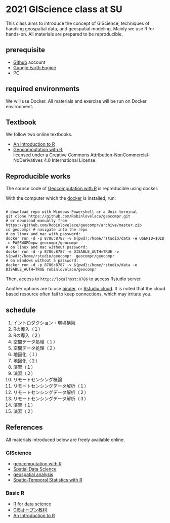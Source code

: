 # 2021 GIScience class at SU
This class aims to introduce the concept of GIScience, techniques of handling geospatial data, and geospatial modeling. Mainly we use R for hands-on. All materials are prepared to be reproducible.

## prerequisite
- [Github](https://github.com/) account
- [Google Earth Engine](http://signup.earthengine.google.com/)
- PC 

## required environments
We will use Docker. All materials and exercise will be run on Docker environment.

## Textbook
We follow two online textbooks. 
- [An Introduction to R](https://intro2r.com)
- [Geocomputation with R](https://geocompr.robinlovelace.net),  
licensed under a Creative Commons Attribution-NonCommercial-NoDerivatives 4.0 International License. 

## Reproducible works
The source code of [Geocomputation with R](https://geocompr.robinlovelace.net) is repreducible using docker.  

With the computer which the [docker](https://docs.docker.com/get-docker/) is installed, run:  

```

# download repo with Windows Powershell or a Unix terminal
git clone https://github.com/Robinlovelace/geocompr.git 
# or download manually from https://github.com/Robinlovelace/geocompr/archive/master.zip
cd geocompr # navigate into the repo
# on linux and mac with password:
docker run -d -p 8786:8787 -v $(pwd):/home/rstudio/data -e USERID=$UID -e PASSWORD=pw geocompr/geocompr
# on linux and mac without password:
docker run -d -p 8786:8787 -e DISABLE_AUTH=TRUE -v $(pwd):/home/rstudio/geocompr  geocompr/geocompr
# on windows without a password:
docker run -d -p 8786:8787 -v ${pwd}:/home/rstudio/data -e DISABLE_AUTH=TRUE robinlovelace/geocompr

```
  
Then, access to ``` http://localhost:8786 ``` to access Rstudio server.  

Another options are to use [binder](https://mybinder.org/v2/gh/robinlovelace/geocompr/master?urlpath=rstudio), or [Rstudio cloud](https://rstudio.cloud/project/1642300). 
It is noted that the cloud based resource often fail to keep connections, which may irritate you.  

<!---
If you want to run on your local machine, install [Rstudio](https://rstudio.com/products/rstudio/) with [R](https://www.r-project.org), then download the source-code and run at R console  

```
install.packages("remotes")
remotes::install_github("geocompr/geocompkg")
```
--->

## schedule
1. イントロダクション・環境構築
2. Rの導入（１）
3. Rの導入（２）
4. 空間データ処理（１）
5. 空間データ処理（２）
6. 地図化（１）
7. 地図化（２）
8. 演習（１）
9. 演習（２）
10. リモートセンシング概論
11. リモートセンシングデータ解析（１）
12. リモートセンシングデータ解析（２）
13. リモートセンシングデータ解析（３）
14. 演習（１）
15. 演習（２）
## References
All materials introduced below are freely available online.  

### GIScience 
- [geocomputation with R](https://geocompr.robinlovelace.net/)  
- [Spatial Data Science](https://keen-swartz-3146c4.netlify.app/)  
- [geospatial analysis](https://spatialanalysisonline.com/HTML/index.html)  
- [Spatio-Temporal Statistics with R](https://spacetimewithr.org/)   

### Basic R
- [R for data science](https://r4ds.had.co.nz/)  
- [GISオープン教材](https://gis-oer.github.io/gitbook/book/)
- [An Introduction to R](https://intro2r.com)

